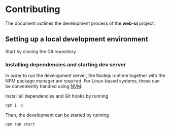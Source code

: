 # Contributing

The document outlines the development process of the **web-ui**
project.

## Setting up a local development environment

Start by cloning the Git repository.

### Installing dependencies and starting dev server

In order to run the development server, the Nodejs runtime together with the NPM
package manager are required. For Linux-based systems, these can be conveniently
handled using [NVM](https://github.com/nvm-sh/nvm).

Install all dependencies and Git hooks by running

```sh
npm i -D
```

Then, the development can be started by running

```sh
npm run start
```
